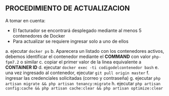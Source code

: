 ## PROCEDIMIENTO DE ACTUALIZACION

A tomar en cuenta:
* El facturador se encontrará desplegado mediante al menos 5 contenedores de Docker
* Para actualizar se requiere ingresar solo a uno de ellos

a. ejecutar `docker ps`
b. Aparecera un listado con los contenedores activos, debemos identificar el contenedor mediante el **COMMAND** con valor `php-fpm7.2` o similar
c. copiar el primer valor de la linea equivalente a **CONTAINER ID**
d. ejecutar `docker exec -ti codigodelcontenedor bash`
e. una vez ingresado al contenedor, ejecutar `git pull origin master`
f. ingresar las credenciales solicitadas (correo y contraseña)
g. ejecutar `php artisan migrate && php artisan tenancy:migrate`
h. ejecutar `php artisan config:cache && php artisan cache:clear && php artisan optimize:clear`
